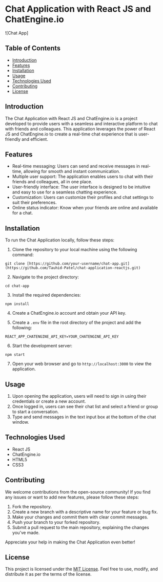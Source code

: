 # Chat Application with React JS and ChatEngine.io

![Chat App]

## Table of Contents
- [Introduction](#introduction)
- [Features](#features)
- [Installation](#installation)
- [Usage](#usage)
- [Technologies Used](#technologies-used)
- [Contributing](#contributing)
- [License](#license)

## Introduction
The Chat Application with React JS and ChatEngine.io is a project developed to provide users with a seamless and interactive platform to chat with friends and colleagues. This application leverages the power of React JS and ChatEngine.io to create a real-time chat experience that is user-friendly and efficient.

## Features
- Real-time messaging: Users can send and receive messages in real-time, allowing for smooth and instant communication.
- Multiple user support: The application enables users to chat with their friends and colleagues, all in one place.
- User-friendly interface: The user interface is designed to be intuitive and easy to use for a seamless chatting experience.
- Customization: Users can customize their profiles and chat settings to suit their preferences.
- Online status indicator: Know when your friends are online and available for a chat.

## Installation
To run the Chat Application locally, follow these steps:

1. Clone the repository to your local machine using the following command:
```
git clone [https://github.com/your-username/chat-app.git](https://github.com/Tauhid-Patel/chat-application-reactjs.git)
```

2. Navigate to the project directory:
```
cd chat-app
```

3. Install the required dependencies:
```
npm install
```

4. Create a ChatEngine.io account and obtain your API key.

5. Create a `.env` file in the root directory of the project and add the following:
```
REACT_APP_CHATENGINE_API_KEY=YOUR_CHATENGINE_API_KEY
```

6. Start the development server:
```
npm start
```

7. Open your web browser and go to `http://localhost:3000` to view the application.

## Usage
1. Upon opening the application, users will need to sign in using their credentials or create a new account.
2. Once logged in, users can see their chat list and select a friend or group to start a conversation.
3. Type and send messages in the text input box at the bottom of the chat window.

## Technologies Used
- React JS
- ChatEngine.io
- HTML5
- CSS3

## Contributing
We welcome contributions from the open-source community! If you find any issues or want to add new features, please follow these steps:

1. Fork the repository.
2. Create a new branch with a descriptive name for your feature or bug fix.
3. Make your changes and commit them with clear commit messages.
4. Push your branch to your forked repository.
5. Submit a pull request to the main repository, explaining the changes you've made.

Appreciate your help in making the Chat Application even better!

## License
This project is licensed under the [MIT License](link-to-license). Feel free to use, modify, and distribute it as per the terms of the license.
